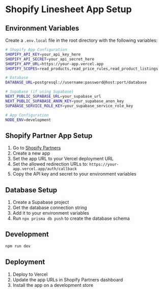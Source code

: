 # Shopify Linesheet App Setup

## Environment Variables

Create a `.env.local` file in the root directory with the following variables:

```bash
# Shopify App Configuration
SHOPIFY_API_KEY=your_api_key_here
SHOPIFY_API_SECRET=your_api_secret_here
SHOPIFY_APP_URL=https://your-app.vercel.app
SHOPIFY_SCOPES=read_products,read_price_rules,read_product_listings

# Database
DATABASE_URL=postgresql://username:password@host:port/database

# Supabase (if using Supabase)
NEXT_PUBLIC_SUPABASE_URL=your_supabase_url
NEXT_PUBLIC_SUPABASE_ANON_KEY=your_supabase_anon_key
SUPABASE_SERVICE_ROLE_KEY=your_supabase_service_role_key

# App Configuration
NODE_ENV=development
```

## Shopify Partner App Setup

1. Go to [Shopify Partners](https://partners.shopify.com/)
2. Create a new app
3. Set the app URL to your Vercel deployment URL
4. Set the allowed redirection URLs to: `https://your-app.vercel.app/auth/callback`
5. Copy the API key and secret to your environment variables

## Database Setup

1. Create a Supabase project
2. Get the database connection string
3. Add it to your environment variables
4. Run `npx prisma db push` to create the database schema

## Development

```bash
npm run dev
```

## Deployment

1. Deploy to Vercel
2. Update the app URLs in Shopify Partners dashboard
3. Install the app on a development store
